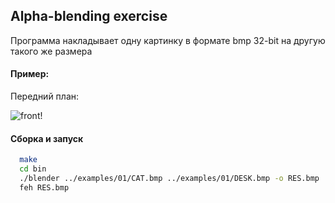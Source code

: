 ## Alpha-blending exercise

Программа накладывает одну картинку в формате bmp 32-bit на другую такого же размера

#### Пример:

Передний план:

![front!](examples/01/CAT.bmp "hello")

#### Сборка и запуск 

```bash
  make 
  cd bin
  ./blender ../examples/01/CAT.bmp ../examples/01/DESK.bmp -o RES.bmp
  feh RES.bmp
```

